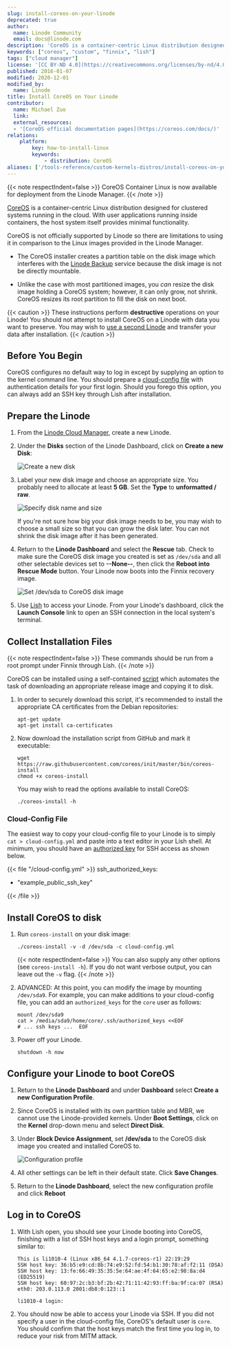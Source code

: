 ```yaml
---
slug: install-coreos-on-your-linode
deprecated: true
author:
  name: Linode Community
  email: docs@linode.com
description: 'CoreOS is a container-centric Linux distribution designed for clustered systems running in the cloud. This guide details installing CoreOS on a Linode.'
keywords: ["coreos", "custom", "finnix", "lish"]
tags: ["cloud manager"]
license: '[CC BY-ND 4.0](https://creativecommons.org/licenses/by-nd/4.0)'
published: 2016-01-07
modified: 2020-12-01
modified_by:
  name: Linode
title: Install CoreOS on Your Linode
contributor:
  name: Michael Zuo
  link:
  external_resources:
  - '[CoreOS official documentation pages](https://coreos.com/docs/)'
relations:
    platform:
        key: how-to-install-linux
        keywords:
            - distribution: CoreOS
aliases: ['/tools-reference/custom-kernels-distros/install-coreos-on-your-linode/']
---
```


{{< note respectIndent=false >}}
CoreOS Container Linux is now available for deployment from the Linode Manager.
{{< /note >}}

[CoreOS](https://coreos.com/) is a container-centric Linux distribution designed for clustered systems running in the cloud. With user applications running inside containers, the host system itself provides minimal functionality.

CoreOS is not officially supported by Linode so there are limitations to using it in comparison to the Linux images provided in the Linode Manager.

*   The CoreOS installer creates a partition table on the disk image which interferes with the [Linode Backup](/docs/products/storage/backups/) service because the disk image is not be directly mountable.

*   Unlike the case with most partitioned images, you *can* resize the disk image holding a CoreOS system; however, it can only grow, not shrink. CoreOS resizes its root partition to fill the disk on next boot.

{{< caution >}}
These instructions perform **destructive** operations on your Linode! You should not attempt to install CoreOS on a Linode with data you want to preserve. You may wish to [use a second Linode](/docs/guides/recovering-from-a-system-compromise/#using-a-second-linode) and transfer your data after installation.
{{< /caution >}}

## Before You Begin

CoreOS configures no default way to log in except by supplying an option to the kernel command line. You should prepare a [cloud-config file](https://coreos.com/os/docs/latest/cloud-config.html) with authentication details for your first login. Should you forego this option, you can always add an SSH key through Lish after installation.


## Prepare the Linode

1. From the [Linode Cloud Manager](https://cloud.linode.com/), create a new Linode.

2. Under the **Disks** section of the Linode Dashboard, click on **Create a new Disk**:

    ![Create a new disk](custom-distro-new-disk.png)

3. Label your new disk image and choose an appropriate size. You probably need to allocate at least **5 GB**. Set the **Type** to **unformatted / raw**.

    ![Specify disk name and size](coreos-disk-image.png)

   If you're not sure how big your disk image needs to be, you may wish to choose a small size so that you can grow the disk later. You can not shrink the disk image after it has been generated.

4. Return to the **Linode Dashboard** and select the **Rescue** tab. Check to make sure the CoreOS disk image you created is set as `/dev/sda` and all other selectable devices set to **--None--**, then click the **Reboot into Rescue Mode** button. Your Linode now boots into the Finnix recovery image.

    ![Set /dev/sda to CoreOS disk image](coreos-device-identifier.png)

5.  Use [Lish](/docs/guides/lish/) to access your Linode. From your Linode's dashboard, click the **Launch Console** link to open an SSH connection in the local system's terminal.

## Collect Installation Files

{{< note respectIndent=false >}}
These commands should be run from a root prompt under Finnix through Lish.
{{< /note >}}

CoreOS can be installed using a self-contained [script](https://github.com/coreos/init/blob/master/bin/coreos-install) which automates the task of downloading an appropriate release image and copying it to disk.

1.  In order to securely download this script, it's recommended to install the appropriate CA certificates from the Debian repositories:

        apt-get update
        apt-get install ca-certificates

2.  Now download the installation script from GitHub and mark it executable:

        wget https://raw.githubusercontent.com/coreos/init/master/bin/coreos-install
        chmod +x coreos-install

    You may wish to read the options available to install CoreOS:

        ./coreos-install -h

### Cloud-Config File

The easiest way to copy your cloud-config file to your Linode is to simply `cat > cloud-config.yml` and paste into a text editor in your Lish shell. At minimum, you should have an [authorized key](https://coreos.com/os/docs/latest/cloud-config.html#ssh_authorized_keys) for SSH access as shown below.

{{< file "/cloud-config.yml" >}}
ssh_authorized_keys:
  - "example_public_ssh_key"

{{< /file >}}


## Install CoreOS to disk

1.  Run `coreos-install` on your disk image:

        ./coreos-install -v -d /dev/sda -c cloud-config.yml

    {{< note respectIndent=false >}}
You can also supply any other options (see `coreos-install -h`). If you do not want verbose output, you can leave out the `-v` flag.
{{< /note >}}

2.  ADVANCED: At this point, you can modify the image by mounting `/dev/sda9`. For example, you can make additions to your cloud-config file, you can add an `authorized_keys` for the `core` user as follows:

        mount /dev/sda9
        cat > /media/sda9/home/core/.ssh/authorized_keys <<EOF
        # ... ssh keys ...  EOF

3.  Power off your Linode.

        shutdown -h now

## Configure your Linode to boot CoreOS

1.  Return to the **Linode Dashboard** and under **Dashboard** select **Create a new Configuration Profile**.

2.  Since CoreOS is installed with its own partition table and MBR, we cannot use the Linode-provided kernels. Under **Boot Settings**, click on the **Kernel** drop-down menu and select **Direct Disk**.

3.  Under **Block Device Assignment**, set **/dev/sda** to the CoreOS disk image you created and installed CoreOS to.

    ![Configuration profile](coreos-config-profile.png)

4.  All other settings can be left in their default state. Click **Save Changes**.

5.  Return to the **Linode Dashboard**, select the new configuration profile and click **Reboot**

## Log in to CoreOS

1.  With Lish open, you should see your Linode booting into CoreOS, finishing with a list of SSH host keys and a login prompt, something similar to:

        This is li1010-4 (Linux x86_64 4.1.7-coreos-r1) 22:19:29
        SSH host key: 36:b5:e9:cd:8b:74:e9:52:fd:54:b1:30:78:af:f2:11 (DSA)
        SSH host key: 13:fe:66:49:35:35:5e:64:ae:4f:64:65:e2:98:8a:d4 (ED25519)
        SSH host key: 60:97:2c:b3:bf:2b:42:71:11:42:93:ff:ba:9f:ca:07 (RSA)
        eth0: 203.0.113.0 2001:db8:0:123::1

        li1010-4 login:

2.  You should now be able to access your Linode via SSH. If you did not specify a user in the cloud-config file, CoreOS's default user is `core`. You should confirm that the host keys match the first time you log in, to reduce your risk from MITM attack.
